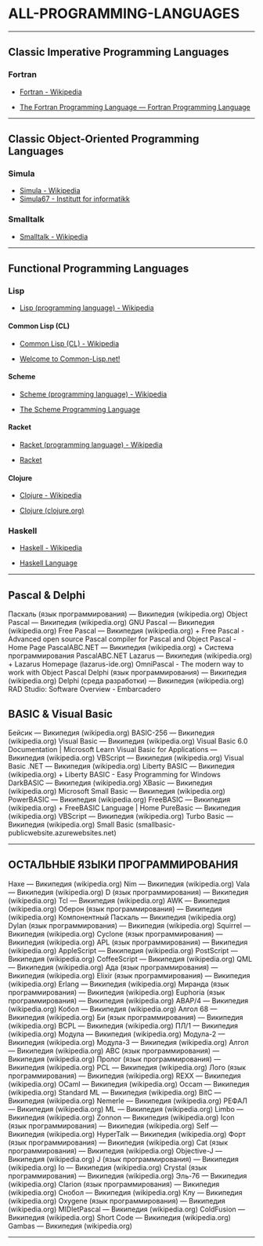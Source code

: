 # ALL-PROGRAMMING-LANGUAGES

---

## Classic Imperative Programming Languages

### Fortran

* [Fortran - Wikipedia](https://en.wikipedia.org/wiki/Fortran)

* [The Fortran Programming Language — Fortran Programming Language](https://fortran-lang.org/)

---

## Classic Object-Oriented Programming Languages

### Simula

* [Simula - Wikipedia](https://en.wikipedia.org/wiki/Simula)
* [Simula67 - Institutt for informatikk](https://www.mn.uio.no/ifi/personer/vit/dag/simula67/)

### Smalltalk

* [Smalltalk - Wikipedia](https://en.wikipedia.org/wiki/Smalltalk)

---

## Functional Programming Languages

### Lisp

* [Lisp (programming language) - Wikipedia](https://en.wikipedia.org/wiki/Lisp_(programming_language))

#### Common Lisp (CL)

* [Common Lisp (CL) - Wikipedia](https://en.wikipedia.org/wiki/Common_Lisp)

* [Welcome to Common-Lisp.net!](https://common-lisp.net/)

#### Scheme

* [Scheme (programming language) - Wikipedia](https://en.wikipedia.org/wiki/Scheme_(programming_language))

* [The Scheme Programming Language](https://www.scheme.org/)

#### Racket

* [Racket (programming language) - Wikipedia](https://en.wikipedia.org/wiki/Racket_(programming_language))

* [Racket](https://racket-lang.org/)

#### Clojure

* [Clojure - Wikipedia](https://en.wikipedia.org/wiki/Clojure)

* [Clojure (clojure.org)](https://clojure.org/)

### Haskell

* [Haskell - Wikipedia](https://en.wikipedia.org/wiki/Haskell)

* [Haskell Language](https://www.haskell.org/)

---

## Pascal & Delphi

Паскаль (язык программирования) — Википедия (wikipedia.org)
Object Pascal — Википедия (wikipedia.org)
GNU Pascal — Википедия (wikipedia.org)
Free Pascal — Википедия (wikipedia.org) + Free Pascal - Advanced open source Pascal compiler for Pascal and Object Pascal - Home Page
PascalABC.NET — Википедия (wikipedia.org) + Система программирования PascalABC.NET
Lazarus — Википедия (wikipedia.org) + Lazarus Homepage (lazarus-ide.org)
OmniPascal - The modern way to work with Object Pascal
Delphi (язык программирования) — Википедия (wikipedia.org)
Delphi (среда разработки) — Википедия (wikipedia.org)
RAD Studio: Software Overview - Embarcadero

## BASIC & Visual Basic

Бейсик — Википедия (wikipedia.org)
BASIC-256 — Википедия (wikipedia.org)
Visual Basic — Википедия (wikipedia.org)
Visual Basic 6.0 Documentation | Microsoft Learn
Visual Basic for Applications — Википедия (wikipedia.org)
VBScript — Википедия (wikipedia.org)
Visual Basic .NET — Википедия (wikipedia.org)
Liberty BASIC — Википедия (wikipedia.org) + Liberty BASIC - Easy Programming for Windows
DarkBASIC — Википедия (wikipedia.org)
XBasic — Википедия (wikipedia.org)
Microsoft Small Basic — Википедия (wikipedia.org)
PowerBASIC — Википедия (wikipedia.org)
FreeBASIC — Википедия (wikipedia.org) + FreeBASIC Language | Home
PureBasic — Википедия (wikipedia.org)
VBScript — Википедия (wikipedia.org)
Turbo Basic — Википедия (wikipedia.org)
Small Basic (smallbasic-publicwebsite.azurewebsites.net)

---

## ОСТАЛЬНЫЕ ЯЗЫКИ ПРОГРАММИРОВАНИЯ

Haxe — Википедия (wikipedia.org)
Nim — Википедия (wikipedia.org)
Vala — Википедия (wikipedia.org)
D (язык программирования) — Википедия (wikipedia.org)
Tcl — Википедия (wikipedia.org)
AWK — Википедия (wikipedia.org)
Оберон (язык программирования) — Википедия (wikipedia.org)
Компонентный Паскаль — Википедия (wikipedia.org)
Dylan (язык программирования) — Википедия (wikipedia.org)
Squirrel — Википедия (wikipedia.org)
Cyclone (язык программирования) — Википедия (wikipedia.org)
APL (язык программирования) — Википедия (wikipedia.org)
AppleScript — Википедия (wikipedia.org)
PostScript — Википедия (wikipedia.org)
CoffeeScript — Википедия (wikipedia.org)
QML — Википедия (wikipedia.org)
Ада (язык программирования) — Википедия (wikipedia.org)
Elixir (язык программирования) — Википедия (wikipedia.org)
Erlang — Википедия (wikipedia.org)
Миранда (язык программирования) — Википедия (wikipedia.org)
Euphoria (язык программирования) — Википедия (wikipedia.org)
ABAP/4 — Википедия (wikipedia.org)
Кобол — Википедия (wikipedia.org)
Алгол 68 — Википедия (wikipedia.org)
Би (язык программирования) — Википедия (wikipedia.org)
BCPL — Википедия (wikipedia.org)
ПЛ/1 — Википедия (wikipedia.org)
Модула — Википедия (wikipedia.org)
Модула-2 — Википедия (wikipedia.org)
Модула-3 — Википедия (wikipedia.org)
Алгол — Википедия (wikipedia.org)
ABC (язык программирования) — Википедия (wikipedia.org)
Пролог (язык программирования) — Википедия (wikipedia.org)
PCL — Википедия (wikipedia.org)
Лого (язык программирования) — Википедия (wikipedia.org)
REXX — Википедия (wikipedia.org)
OCaml — Википедия (wikipedia.org)
Occam — Википедия (wikipedia.org)
Standard ML — Википедия (wikipedia.org)
BitC — Википедия (wikipedia.org)
Nemerle — Википедия (wikipedia.org)
РЕФАЛ — Википедия (wikipedia.org)
ML — Википедия (wikipedia.org)
Limbo — Википедия (wikipedia.org)
Zonnon — Википедия (wikipedia.org)
Icon (язык программирования) — Википедия (wikipedia.org)
Self — Википедия (wikipedia.org)
HyperTalk — Википедия (wikipedia.org)
Форт (язык программирования) — Википедия (wikipedia.org)
Cat (язык программирования) — Википедия (wikipedia.org)
Objective-J — Википедия (wikipedia.org)
J (язык программирования) — Википедия (wikipedia.org)
Io — Википедия (wikipedia.org)
Crystal (язык программирования) — Википедия (wikipedia.org)
Эль-76 — Википедия (wikipedia.org)
Clarion (язык программирования) — Википедия (wikipedia.org)
Снобол — Википедия (wikipedia.org)
Клу — Википедия (wikipedia.org)
Oxygene (язык программирования) — Википедия (wikipedia.org)
MIDletPascal — Википедия (wikipedia.org)
ColdFusion — Википедия (wikipedia.org)
Short Code — Википедия (wikipedia.org)
Gambas — Википедия (wikipedia.org)

---
